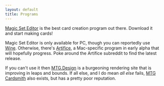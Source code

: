 ```yaml
---
layout: default
title: Programs
---
```



[Magic Set Editor](http://magicseteditor.boards.net/page/downloads) is the best card creation program out there. Download it and start making cards!

Magic Set Editor is only available for PC, though you can reportedly use [Wine](https://www.winehq.org/). Otherwise, there's [Artifice](https://www.reddit.com/r/ArtificeMTG/), a Mac-specific program in early alpha that will hopefully progress. Poke around the Artifice subreddit to find the latest release.

If you can't use it then [MTG.Design](https://mtg.design/) is a burgeoning rendering site that is improving in leaps and bounds. If all else, and I do mean *all else* fails, <a href="http://mtgcardsmith.com/">MTG Cardsmith</a> also exists, but has a pretty poor reputation.